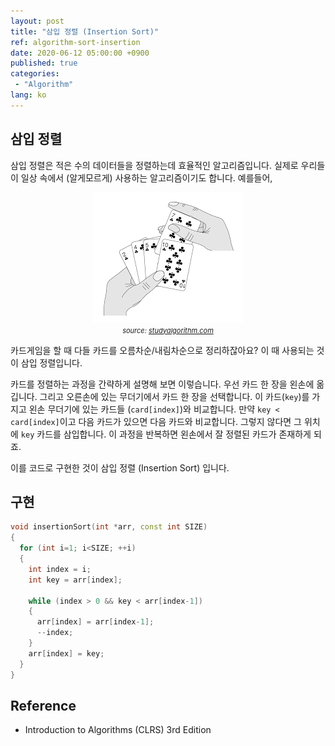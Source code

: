 ```yaml
---
layout: post
title: "삼입 정렬 (Insertion Sort)"
ref: algorithm-sort-insertion
date: 2020-06-12 05:00:00 +0900
published: true
categories:
 - "Algorithm"
lang: ko
---
```


## 삼입 정렬
삼입 정렬은 적은 수의 데이터들을 정렬하는데 효율적인 알고리즘입니다. 실제로 우리들이 일상 속에서 (알게모르게)
사용하는 알고리즘이기도 합니다. 예를들어,

<center>
<img src="/assets/images/algorithm/sorting/insertion.png"> <br>
<span style="font-size:11px"><i>source: <a href="https://studyalgorithms.com/array/insertion-sort/#">studyalgorithm.com</a></i></span>
</center>

카드게임을 할 때 다들 카드를 오름차순/내림차순으로 정리하잖아요? 이 때 사용되는 것이 삼입 정렬입니다.

카드를 정렬하는 과정을 간략하게 설명해 보면 이렇습니다. 우선 카드 한 장을 왼손에 옮깁니다. 그리고 오른손에
있는 무더기에서 카드 한 장을 선택합니다. 이 카드(`key`)를 가지고 왼손 무더기에 있는 카드들 (`card[index]`)와
비교합니다. 만약 `key < card[index]`이고 다음 카드가 있으면 다음 카드와 비교합니다. 그렇지 않다면 그 위치에
`key` 카드를 삼입합니다.  이 과정을 반복하면 왼손에서 잘 정렬된 카드가 존재하게 되죠. 

이를 코드로 구현한 것이 삼입 정렬 (Insertion Sort) 입니다.

## 구현

```cpp
void insertionSort(int *arr, const int SIZE)
{
  for (int i=1; i<SIZE; ++i)
  {
    int index = i;
    int key = arr[index];

    while (index > 0 && key < arr[index-1]) 
    {
      arr[index] = arr[index-1];
      --index;
    }
    arr[index] = key;
  }
}
```

<div class="divider"></div>

## Reference
- Introduction to Algorithms (CLRS) 3rd Edition
